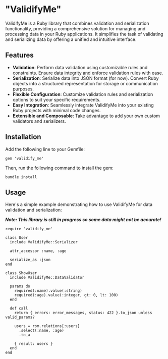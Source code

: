 # "ValidifyMe"

ValidifyMe is a Ruby library that combines validation and serialization functionality, providing a comprehensive solution for managing and processing data in your Ruby applications. It simplifies the task of validating and serializing data by offering a unified and intuitive interface.

## Features

- <b>Validation</b>: Perform data validation using customizable rules and constraints. Ensure data integrity and enforce validation rules with ease. <br>
- <b>Serialization</b>: Serialize data into JSON format (for now).
Convert Ruby objects into a structured representation for storage or communication purposes.
- <b>Flexible Configuration</b>: Customize validation rules and serialization options to suit your specific requirements.
- <b>Easy Integration</b>: Seamlessly integrate ValidifyMe into your existing Ruby projects with minimal code changes.
- <b>Extensible and Composable</b>: Take advantage to add your own custom validators and serializers.

## Installation

Add the following line to your Gemfile:

`gem 'validify_me'`

Then, run the following command to install the gem:

`bundle install`

## Usage

Here's a simple example demonstrating how to use ValidifyMe for data validation and serialization:

<b><i><span>Note: This library is still in progress so some data might not be accurate!</span></i></b>

```
require 'validify_me'

class User
  include ValidifyMe::Serializer

  attr_accessor :name, :age

  serialize_as :json
end

class ShowUser
  include ValidifyMe::DataValidator

  params do
    required(:name).value(:string)
    required(:age).value(:integer, gt: 0, lt: 100)
  end

  def call
    return { errors: error_messages, status: 422 }.to_json unless valid_params?

    users = rom.relations[:users]
      .select(:name, :age)
      .to_a

    { result: users }
  end
end
```
